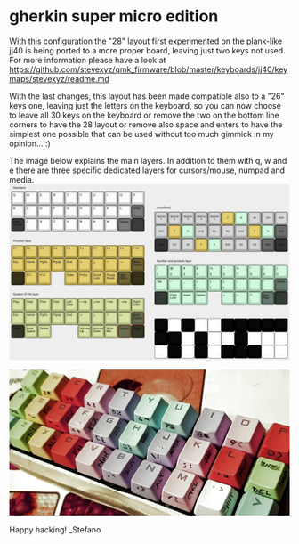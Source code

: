 # gherkin super micro edition

With this configuration the "28" layout first experimented on the plank-like jj40 is being ported to a more proper board, leaving just two keys not used.  For more information please have a look at https://github.com/stevexyz/qmk_firmware/blob/master/keyboards/jj40/keymaps/stevexyz/readme.md

With the last changes, this layout has been made compatible also to a "26" keys one, leaving just the letters on the keyboard, so you can now choose to leave all 30 keys on the keyboard or remove the two on the bottom line corners to have the 28 layout or remove also space and enters to have the simplest one possible that can be used without too much gimmick in my opinion... :)

The image below explains the main layers. In addition to them with q, w and e there are three specific dedicated layers for cursors/mouse, numpad and media.
![layers](https://raw.githubusercontent.com/stevexyz/qmk_firmware/master/keyboards/40percentclub/gherkin/keymaps/stevexyz/newlayout262830.jpg)

![prototype](https://github.com/stevexyz/qmk_firmware/blob/master/keyboards/40percentclub/gherkin/keymaps/stevexyz/gherkin28.jpeg)

Happy hacking!
_Stefano
